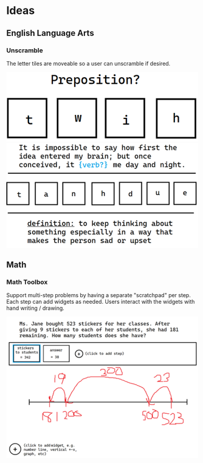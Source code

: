 # Ideas

## English Language Arts

### Unscramble
The letter tiles are moveable so a user can unscramble if desired.

![example 1](/../images/ela_unscramble_preposition.png)
![example 2](/../images/ela_unscramble_sentence.png)

## Math

### Math Toolbox
Support multi-step problems by having a separate "scratchpad" per step. Each step can add widgets as needed. Users interact with the widgets with hand writing / drawing.

![example](/../images/math_toolbox.png)